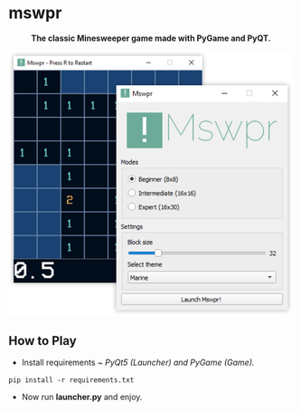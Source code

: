 # mswpr
<p align="center">
  <b>The classic Minesweeper game made with PyGame and PyQT.</b>
</p>

<p align="center">
  <img src="https://github.com/manuGMG/mswpr/blob/main/preview.png?raw=true"></img>
</p>

## How to Play
* Install requirements ~ *PyQt5 (Launcher) and PyGame (Game).*
```
pip install -r requirements.txt
```

* Now run **launcher.py** and enjoy.
